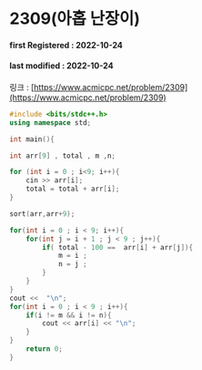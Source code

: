# 2309(아홉 난장이)

#### **first Registered : 2022-10-24**

#### last modified : **2022-10-24**

링크 : [https://www.acmicpc.net/problem/2309](https://www.acmicpc.net/problem/2309)

```cpp
#include <bits/stdc++.h>
using namespace std;

int main(){

int arr[9] , total , m ,n;

for (int i = 0 ; i<9; i++){
    cin >> arr[i];
    total = total + arr[i];
}

sort(arr,arr+9);

for(int i = 0 ; i < 9; i++){
    for(int j = i + 1 ; j < 9 ; j++){
        if( total - 100 ==  arr[i] + arr[j]){
            m = i ;
            n = j ;
        }
    }
}
cout <<  "\n";
for(int i = 0 ; i < 9 ; i++){
    if(i != m && i != n){
        cout << arr[i] << "\n";
    }
}
    return 0;
}
```
